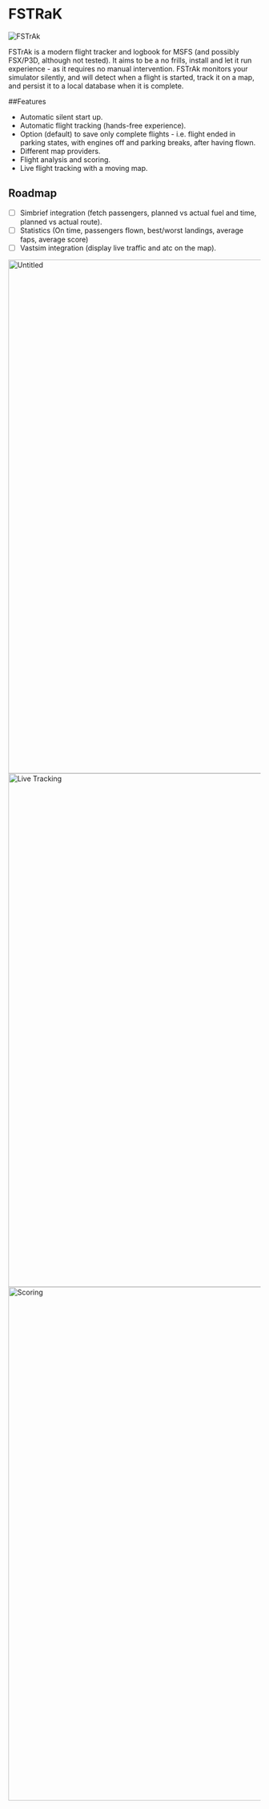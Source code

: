 
# FSTRaK

![FSTrAk](https://github.com/o4oren/FSTRaK/assets/23486326/024542ad-ca3d-4e81-9fe8-7dec53ea6ab1)

FSTrAk is a modern flight tracker and logbook for MSFS (and possibly FSX/P3D, although not tested).
It aims to be a no frills, install and let it run experience - as it requires no manual intervention.
FSTrAk monitors your simulator silently, and will detect when a flight is started, track it on a map, and persist it to a local database when it is complete.

##Features
* Automatic silent start up.
* Automatic flight tracking (hands-free experience).
* Option (default) to save only complete flights - i.e. flight ended in parking states, with engines off and parking breaks, after having flown.
* Different map providers.
* Flight analysis and scoring.
* Live flight tracking with a moving map.

## Roadmap
- [ ] Simbrief integration (fetch passengers, planned vs actual fuel and time, planned vs actual route).
- [ ] Statistics (On time, passengers flown, best/worst landings, average faps, average score)
- [ ] Vastsim integration (display live traffic and atc on the map).

<img width="1024" alt="Untitled" src="https://github.com/o4oren/FSTRaK/assets/23486326/e6047bcc-df6a-4235-ac85-da6de6de8cd5">

<img width="1024" alt="Live Tracking" src="https://github.com/o4oren/FSTRaK/assets/23486326/e07f130f-0432-4da7-a657-36d95a61b9fb">

<img width="1024" alt="Scoring" src="https://github.com/o4oren/FSTRaK/assets/23486326/d2b9b210-a637-4a31-a872-b391323f85fe">

